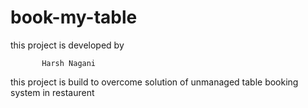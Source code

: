 # book-my-table
this project is developed by

           Harsh Nagani


this project is build to overcome solution of unmanaged table booking system in restaurent

